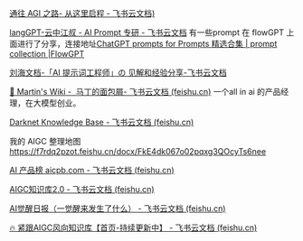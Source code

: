 
[‌‌​​‍⁤⁢⁤​⁢﻿‍⁢‍⁤⁢‬​‬​⁡​﻿​⁣⁡‌﻿⁤⁣​⁤⁡​​‍﻿⁢⁣​​﻿⁣⁡⁡通往 AGI 之路- 从这里启程 - 飞书云文档)](https://waytoagi.feishu.cn/wiki/PFXnwBTsEiGwGGk2QQFcdTWrnlb?table=tblolGx2mprs1EQz&view=vewx5ROYtl)



[langGPT-云中江叔 - AI Prompt 专研 - 飞书云文档](https://aq92z6vors3.feishu.cn/wiki/RXdbwRyASiShtDky381ciwFEnpe) 有一些prompt 在 flowGPT 上面进行了分享，连接地址[ChatGPT prompts for Prompts 精选合集 | prompt collection |FlowGPT](https://flowgpt.com/collections/1BtPeHx7qaEXlG3xrGiCn)

[‌刘海文档-﻿⁡⁢⁣‬‍​​⁤⁤⁣⁡​​﻿​‌​⁤‌​⁢﻿⁣‬‍⁤‬⁡​‌​‌​⁡⁡⁢⁤​​⁢‬‬‬‬⁢​‬⁣「AI 提示词工程师」の 见解和经验分享-飞书云文档](https://nanfangshaonian.feishu.cn/wiki/CkIowVcTjiL3EdkJjzzcaeJPnfh)

[‍‌​​‍﻿​​⁤⁤‬‌‬‬‬‍‍‌﻿⁡‬​⁡​​⁡​​﻿⁢⁡‬‍⁣‍‬‬⁣‍‌⁣‌﻿⁤⁡‬​⁣‌🐴 Martin's Wiki -  马丁的面包屑- 飞书云文档 (feishu.cn)](https://whjlnspmd6.feishu.cn/wiki/VJ6JwGdz1iGF0Fk5g1TcjkVonFe) 一个all in ai 的产品经理，在大模型创业。

[‌﻿​‌﻿‍‬‌⁤⁡⁣⁣​​⁤⁤‍﻿﻿‍‍‬⁤⁤​⁡⁤﻿⁤​‬‬‌‍⁤⁡⁤⁢﻿⁤​⁢‍⁤‬⁣⁢⁢‍‌Darknet Knowledge Base - 飞书云文档 (feishu.cn)](https://wk5u55sc2e.feishu.cn/docx/U9jpdC8Tho3pJgxbKWMcVh3TnL0)

我的 AIGC 整理地图 https://f7rdq2pzot.feishu.cn/docx/FkE4dk067o02pqxg3QOcyTs6nee

[AI 产品榜 aicpb.com - 飞书云文档 (feishu.cn)](https://dnipkggqxh.feishu.cn/wiki/YTIUwM6Vmij4IQkSm9PctPWunIb)


[‌⁢​⁤⁤⁡‬⁤​⁢⁤⁢⁣⁣‌⁢⁤‍​‬‍‍⁡‌⁤⁡​﻿⁢⁡​⁤⁣​﻿⁢﻿​⁤​⁢﻿﻿﻿⁣⁤‍⁣‬﻿AIGC知识库2.0 - 飞书云文档 (feishu.cn)](https://hf0y97ff1r.feishu.cn/wiki/wikcn7kuGqheEQOaSCk5QWeVM0J?table=tblMuhjq52WBho11&view=vewHGpkWHR)


[‌⁡﻿⁡​⁢‍‍‌‬⁡​‍⁤⁣​​﻿‍‌‬⁡⁤‬﻿‍⁤⁤﻿﻿⁡​﻿﻿‬‬‌⁢​‬‍⁣‬⁢⁢⁤﻿⁢⁡‌AI觉醒日报（一觉醒来发生了什么） - 飞书云文档 (feishu.cn)](https://diwfpqo78m.feishu.cn/wiki/wikcnI3exPnHHzON4ikfEsucckb)

[🔥 紧跟AIGC风向知识库【首页-持续更新中】 - 飞书云文档 (feishu.cn)](https://szqxz4m7fs.feishu.cn/wiki/wikcnMJ5qdVdOJ03XsBZFuXIRkf)